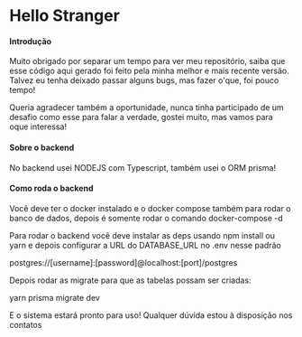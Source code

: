 # Hello Stranger

#### Introdução


Muito obrigado por separar um tempo para ver meu repositório, saiba que esse código aqui gerado foi feito pela minha melhor e mais recente versão. Talvez eu tenha deixado passar alguns bugs, mas fazer o'que, foi pouco tempo! 

Queria agradecer também a oportunidade, nunca tinha participado de um desafio como esse para falar a verdade, gostei muito, mas vamos para oque interessa!

#### Sobre o backend

No backend usei NODEJS com Typescript, também usei o ORM prisma!

#### Como roda o backend

Você deve ter o docker instalado e o docker compose também para rodar o banco de dados, depois é somente rodar o comando docker-compose -d 

Para rodar o backend você deve instalar as deps usando npm install ou yarn e depois configurar a URL do DATABASE_URL no .env nesse padrão

postgres://[username]:[password]@localhost:[port]/postgres

Depois rodar as migrate para que as tabelas possam ser criadas:

yarn prisma migrate dev

E o sistema estará pronto para uso! Qualquer dúvida estou à disposição nos contatos




